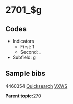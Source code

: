 # 2701\_$g

## Codes

-   Indicators
    -   First: 1
    -   Second: \_
-   Subfield: g

## Sample bibs

4460354 [Quicksearch](https://search.library.yale.edu/catalog/4460354) [VXWS](http://prodorbis.library.yale.edu:7014/vxws/GetHoldingsService?bibId=4460354)

**Parent topic:**[270](../../tags/270/270.md)

